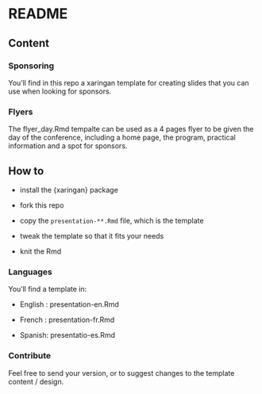 README
================

## Content

### Sponsoring

You’ll find in this repo a xaringan template for creating slides that
you can use when looking for sponsors.

### Flyers

The flyer\_day.Rmd tempalte can be used as a 4 pages flyer to be given
the day of the conference, including a home page, the program, practical
information and a spot for sponsors.

## How to

  - install the {xaringan} package

  - fork this repo

  - copy the `presentation-**.Rmd` file, which is the template

  - tweak the template so that it fits your needs

  - knit the Rmd

### Languages

You’ll find a template in:

  - English : presentation-en.Rmd

  - French : presentation-fr.Rmd

  - Spanish: presentatio-es.Rmd

### Contribute

Feel free to send your version, or to suggest changes to the template
content / design.
